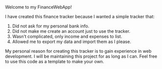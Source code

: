 Welcome to my FinanceWebApp!

I have created this finance tracker because I wanted a simple tracker that:
1. Did not ask for my personal bank info.
2. Did not make me create an account just to use the tracker.
3. Wasn't complicated, only income and expenses to list.
4. Allowed me to export my data and import them as I please.

My personal reason for creating this tracker is to gain experience in web development.
I will be maintaining this project for as long as I can. Feel free to use this code 
as a template to make your own.
